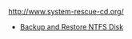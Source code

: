 <http://www.system-rescue-cd.org/>

* [Backup and Restore NTFS Disk](SystemRescueCD/Backup_and_Restore_NTFS_Disk)
